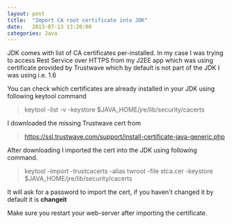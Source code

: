 ```yaml
---
layout: post
title:  "Import CA root certificate into JDK"
date:   2013-07-13 13:20:00
categories: Java
---
```


JDK comes with list of CA certificates per-installed. In my case I was trying to access Rest Service over HTTPS from my J2EE app which was using certificate provided by Trustwave which by default is not part of the JDK I was using i.e. 1.6

You can check which certificates are already installed in your JDK using following keytool command

> keytool -list -v -keystore $JAVA_HOME/jre/lib/security/cacerts

I downloaded the missing Trustwave cert from 

> https://ssl.trustwave.com/support/install-certificate-java-generic.php

After downloading I imported the cert into the JDK using following command.

> keytool -import -trustcacerts -alias twroot -file stca.cer -keystore $JAVA_HOME/jre/lib/security/cacerts

It will ask for a password to import the cert, if you haven't changed it by default it is **changeit**

Make sure you restart your web-server after importing the certificate.